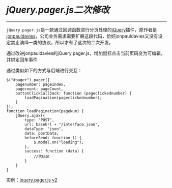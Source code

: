 # *jQuery.pager.js二次修改*

----------

`jQuery.pager.js`是一款通过回调函数进行分页处理的[jQuery](http://jquery.com/)插件，原作者是[jonpauldavies](https://github.com/jonpauldavies)，公司业务需求需要扩展这段代码，恰好jonpauldavies又没有设定禁止演绎一类的协议，所以才有了这次的二次开发。

通过改进jonpauldavies的jQuery.pager.js，增加鼠标点击当前页码变为可编辑，并绑定回车事件

通过类似如下的方式与后端进行交互：

    $("#pager").pager({
        pagenumber: pageIndex,
        pagecount: pageCount,
        buttonClickCallback: function (pageclickednumber) {
            loadPagination(pageclickednumber);
        }
    });
    function loadPagination(pageNum) {
        jQuery.ajax({
            type: "POST",
            url: baseUrl + "/interface.json",
            dataType: "json",
            data: postData,
            beforeSend: function () {
                $.modal.on("loading");
            },
            success: function (data) {
                //代码区
            }
        }
    }

实例：[jquery.pager.js v2](http://kangcafe.com/jquery.pager.js/)
